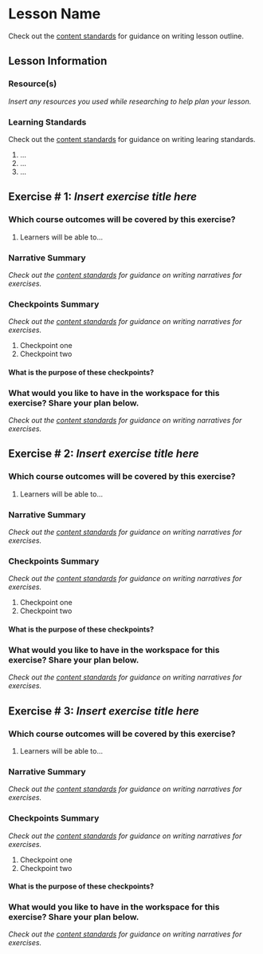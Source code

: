# Lesson Name

Check out the [content standards](http://curriculum-documentation.codecademy.com/Content-Standards/outline/) for guidance on writing lesson outline.

## Lesson Information

### Resource(s)

_Insert any resources you used while researching to help plan your lesson._

### Learning Standards
Check out the [content standards](http://curriculum-documentation.codecademy.com/Resources/outcomes-standards-objectives/#learning-standards) for guidance on writing learing standards.

1. ...
2. ...
3. ...

## Exercise # 1: _Insert exercise title here_

### Which course outcomes will be covered by this exercise?

1. Learners will be able to...

### Narrative Summary

_Check out the [content standards](http://curriculum-documentation.codecademy.com/Content-Standards/narrative/) for guidance on writing narratives for exercises._



### Checkpoints Summary

_Check out the [content standards](http://curriculum-documentation.codecademy.com/Content-Standards/checkpoint/) for guidance on writing narratives for exercises._

1. Checkpoint one
2. Checkpoint two

#### What is the purpose of these checkpoints?



### What would you like to have in the workspace for this exercise? Share your plan below.

_Check out the [content standards](http://curriculum-documentation.codecademy.com/Content-Standards/workspaces/) for guidance on writing narratives for exercises._



## Exercise # 2: _Insert exercise title here_

### Which course outcomes will be covered by this exercise?

1. Learners will be able to...

### Narrative Summary

_Check out the [content standards](http://curriculum-documentation.codecademy.com/Content-Standards/narrative/) for guidance on writing narratives for exercises._



### Checkpoints Summary

_Check out the [content standards](http://curriculum-documentation.codecademy.com/Content-Standards/checkpoint/) for guidance on writing narratives for exercises._

1. Checkpoint one
2. Checkpoint two

#### What is the purpose of these checkpoints?



### What would you like to have in the workspace for this exercise? Share your plan below.

_Check out the [content standards](http://curriculum-documentation.codecademy.com/Content-Standards/workspaces/) for guidance on writing narratives for exercises._



## Exercise # 3: _Insert exercise title here_

### Which course outcomes will be covered by this exercise?

1. Learners will be able to...

### Narrative Summary

_Check out the [content standards](http://curriculum-documentation.codecademy.com/Content-Standards/narrative/) for guidance on writing narratives for exercises._



### Checkpoints Summary

_Check out the [content standards](http://curriculum-documentation.codecademy.com/Content-Standards/checkpoint/) for guidance on writing narratives for exercises._

1. Checkpoint one
2. Checkpoint two

#### What is the purpose of these checkpoints?



### What would you like to have in the workspace for this exercise? Share your plan below.

_Check out the [content standards](http://curriculum-documentation.codecademy.com/Content-Standards/workspaces/) for guidance on writing narratives for exercises._